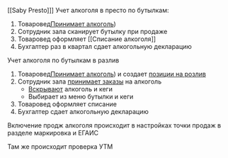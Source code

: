 [[Saby Presto]]]
Учет алкоголя в престо по бутылкам:
1. Товаровед[Принимает алкоголь](Принять%20Поступление%20Алкоголя.md)) 
2. Сотрудник зала сканирует бутылку при продаже
3. Товаровед оформляет [[Списание алкоголя]] 
4. Бухгалтер раз в квартал сдает алкогольную декларацию

Учет алкоголя по бутылкам  в разлив
1. Товаровед[Принимает алкоголь](Принять%20Поступление%20Алкоголя.md)) и создает [позиции на розлив](Учет%20Алкоголя%20в%20Каталоге.md)
2. Сотрудник зала [принимает заказы](Оформление%20заказа%20Presto) на алкоголь
	- [Вскрывают](Перемещение.md) алкоголь и кеги
	- Выбирает из меню бутылки и кеги 
3. Товаровед оформляет списание
4. Бухгалтер сдает алкогольную декларацию


Включение продж алкоголя происходит в настройках точки продаж в разделе маркировка и ЕГАИС

Там же происходит проверка УТМ
